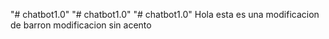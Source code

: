 "# chatbot1.0" 
"# chatbot1.0" 
"# chatbot1.0" 
Hola esta es una modificacion de barron modificacion sin acento
